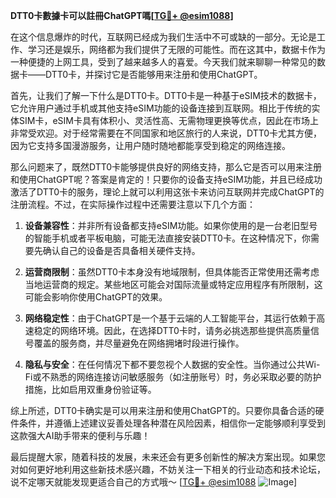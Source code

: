 **DTT0卡數據卡可以註冊ChatGPT嗎[[TG💪+ @esim1088](https://t.me/s/esim1088)]**

在这个信息爆炸的时代，互联网已经成为我们生活中不可或缺的一部分。无论是工作、学习还是娱乐，网络都为我们提供了无限的可能性。而在这其中，数据卡作为一种便捷的上网工具，受到了越来越多人的喜爱。今天我们就来聊聊一种常见的数据卡——DTT0卡，并探讨它是否能够用来注册和使用ChatGPT。

首先，让我们了解一下什么是DTT0卡。DTT0卡是一种基于eSIM技术的数据卡，它允许用户通过手机或其他支持eSIM功能的设备连接到互联网。相比于传统的实体SIM卡，eSIM卡具有体积小、灵活性高、无需物理更换等优点，因此在市场上非常受欢迎。对于经常需要在不同国家和地区旅行的人来说，DTT0卡尤其方便，因为它支持多国漫游服务，让用户随时随地都能享受到稳定的网络连接。

那么问题来了，既然DTT0卡能够提供良好的网络支持，那么它是否可以用来注册和使用ChatGPT呢？答案是肯定的！只要你的设备支持eSIM功能，并且已经成功激活了DTT0卡的服务，理论上就可以利用这张卡来访问互联网并完成ChatGPT的注册流程。不过，在实际操作过程中还需要注意以下几个方面：

1. **设备兼容性**：并非所有设备都支持eSIM功能。如果你使用的是一台老旧型号的智能手机或者平板电脑，可能无法直接安装DTT0卡。在这种情况下，你需要先确认自己的设备是否具备相关硬件支持。

2. **运营商限制**：虽然DTT0卡本身没有地域限制，但具体能否正常使用还需考虑当地运营商的规定。某些地区可能会对国际流量或特定应用程序有所限制，这可能会影响你使用ChatGPT的效果。

3. **网络稳定性**：由于ChatGPT是一个基于云端的人工智能平台，其运行依赖于高速稳定的网络环境。因此，在选择DTT0卡时，请务必挑选那些提供高质量信号覆盖的服务商，并尽量避免在网络拥堵时段进行操作。

4. **隐私与安全**：在任何情况下都不要忽视个人数据的安全性。当你通过公共Wi-Fi或不熟悉的网络连接访问敏感服务（如注册账号）时，务必采取必要的防护措施，比如启用双重身份验证等。

综上所述，DTT0卡确实是可以用来注册和使用ChatGPT的。只要你具备合适的硬件条件，并遵循上述建议妥善处理各种潜在风险因素，相信你一定能够顺利享受到这款强大AI助手带来的便利与乐趣！

最后提醒大家，随着科技的发展，未来还会有更多创新性的解决方案出现。如果您对如何更好地利用这些新技术感兴趣，不妨关注一下相关的行业动态和技术论坛，说不定哪天就能发现更适合自己的方式哦～ [[TG💪+ @esim1088](https://t.me/s/esim1088) ![Image](https://i.postimg.cc/4NQfJmqS/Snipaste-2025-05-13-00-14-12.png)]